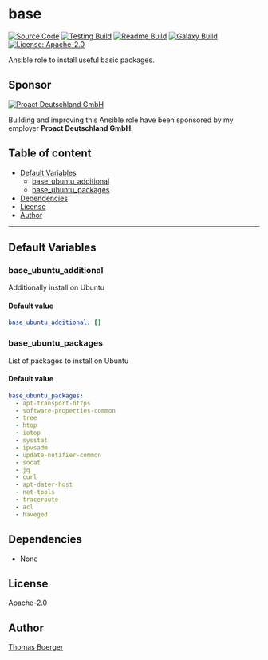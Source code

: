 # base

[![Source Code](https://img.shields.io/badge/github-source%20code-blue?logo=github&logoColor=white)](https://github.com/rolehippie/base) [![Testing Build](https://github.com/rolehippie/base/workflows/testing/badge.svg)](https://github.com/rolehippie/base/actions?query=workflow%3Atesting) [![Readme Build](https://github.com/rolehippie/base/workflows/readme/badge.svg)](https://github.com/rolehippie/base/actions?query=workflow%3Areadme) [![Galaxy Build](https://github.com/rolehippie/base/workflows/galaxy/badge.svg)](https://github.com/rolehippie/base/actions?query=workflow%3Agalaxy) [![License: Apache-2.0](https://img.shields.io/github/license/rolehippie/base)](https://github.com/rolehippie/base/blob/master/LICENSE) 

Ansible role to install useful basic packages. 

## Sponsor 

[![Proact Deutschland GmbH](https://proact.eu/wp-content/uploads/2020/03/proact-logo.png)](https://proact.eu) 

Building and improving this Ansible role have been sponsored by my employer **Proact Deutschland GmbH**.

## Table of content

* [Default Variables](#default-variables)
  * [base_ubuntu_additional](#base_ubuntu_additional)
  * [base_ubuntu_packages](#base_ubuntu_packages)
* [Dependencies](#dependencies)
* [License](#license)
* [Author](#author)

---

## Default Variables

### base_ubuntu_additional

Additionally install on Ubuntu

#### Default value

```YAML
base_ubuntu_additional: []
```

### base_ubuntu_packages

List of packages to install on Ubuntu

#### Default value

```YAML
base_ubuntu_packages:
  - apt-transport-https
  - software-properties-common
  - tree
  - htop
  - iotop
  - sysstat
  - ipvsadm
  - update-notifier-common
  - socat
  - jq
  - curl
  - apt-dater-host
  - net-tools
  - traceroute
  - acl
  - haveged
```

## Dependencies

* None

## License

Apache-2.0

## Author

[Thomas Boerger](https://github.com/tboerger)
